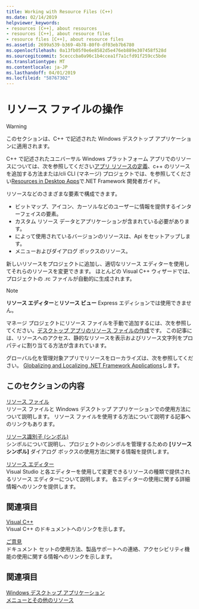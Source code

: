 ```yaml
---
title: Working with Resource Files (C++)
ms.date: 02/14/2019
helpviewer_keywords:
- resources [C++], about resources
- resources [C++], about resource files
- resource files [C++], about resource files
ms.assetid: 2699a539-b369-4b78-80f0-df03eb7b6780
ms.openlocfilehash: 0a13fb05f0e6e8582d5e476eb889e307458f528d
ms.sourcegitcommit: 5cecccba0a96c1b4ccea1f7a1cfd91f259cc5bde
ms.translationtype: MT
ms.contentlocale: ja-JP
ms.lasthandoff: 04/01/2019
ms.locfileid: "58767302"
---
```

# <a name="working-with-resource-files"></a>リソース ファイルの操作

> [!WARNING]
> このセクションは、C++ で記述された Windows デスクトップ アプリケーションに適用されます。
>
> C++ で記述されたユニバーサル Windows プラットフォーム アプリでのリソースについては、次を参照してください[アプリ リソースの定義](/windows/uwp/app-resources/)、c++ のリソースを追加する方法または/cli CLI (マネージ) プロジェクトでは、を参照してください[Resources in Desktop Apps](/dotnet/framework/resources/index)で.NET Framework 開発者ガイド。

リソースなどのさまざまな要素で構成できます。

- ビットマップ、アイコン、カーソルなどのユーザーに情報を提供するインターフェイスの要素。
- カスタム リソース データとアプリケーションが含まれている必要があります。
- によって使用されているバージョンのリソースは、Api をセットアップします。
- メニューおよびダイアログ ボックスのリソース。

新しいリソースをプロジェクトに追加し、適切なリソース エディターを使用してそれらのリソースを変更できます。 ほとんどの Visual C++ ウィザードでは、プロジェクトの .rc ファイルが自動的に生成されます。

> [!NOTE]
> **リソース エディター**と**リソース ビュー** Express エディションでは使用できません。

マネージ プロジェクトにリソース ファイルを手動で追加するには、次を参照してください。[デスクトップ アプリのリソース ファイルの作成](/dotnet/framework/resources/creating-resource-files-for-desktop-apps)です。 この記事には、リソースへのアクセス、静的なリソースを表示およびリソース文字列をプロパティに割り当てる方法が含まれています。

グローバル化を管理対象アプリでリソースをローカライズは、次を参照してください。 [Globalizing and Localizing .NET Framework Applications](/dotnet/standard/globalization-localization/index)します。

## <a name="in-this-section"></a>このセクションの内容

[リソース ファイル](../windows/resource-files-visual-studio.md)<br/>
リソース ファイルと Windows デスクトップ アプリケーションでの使用方法について説明します。 リソース ファイルを使用する方法について説明する記事へのリンクもあります。

[リソース識別子 (シンボル)](../windows/symbols-resource-identifiers.md)<br/>
シンボルについて説明し、プロジェクトのシンボルを管理するための **[リソース シンボル]** ダイアログ ボックスの使用方法に関する情報を提供します。

[リソース エディター](../windows/resource-editors.md)<br/>
Visual Studio と各エディターを使用して変更できるリソースの種類で提供されるリソース エディターについて説明します。 各エディターの使用に関する詳細情報へのリンクを提供します。

## <a name="related-sections"></a>関連項目

[Visual C++](../overview/visual-cpp-in-visual-studio.md)<br/>
Visual C++ のドキュメントへのリンクを示します。

[ご意見](/visualstudio/ide/talk-to-us)<br/>
ドキュメント セットの使用方法、製品サポートへの連絡、アクセシビリティ機能の使用に関する情報へのリンクを示します。

## <a name="see-also"></a>関連項目

[Windows デスクトップ アプリケーション](../windows/windows-desktop-applications-cpp.md)<br/>
[メニューとその他のリソース](https://msdn.microsoft.com/library/windows/desktop/ms632583.aspx)